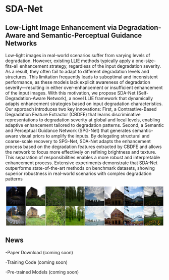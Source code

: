 # SDA-Net

## Low-Light Image Enhancement via Degradation-Aware and Semantic-Perceptual Guidance Networks

Low-light images in real-world scenarios suffer from varying levels of degradation. However, existing LLIE methods typically apply a one-size-fits-all enhancement strategy, regardless of the input degradation severity. As a result, they often fail to adapt to different degradation levels and structures. This limitation frequently leads to suboptimal and inconsistent performance, as these models lack explicit awareness of degradation severity—resulting in either over-enhancement or insufficient enhancement of the input images. With this motivation, we propose SDA-Net (Self-Degradation-Aware Network), a novel LLIE framework that dynamically adapts enhancement strategies based on input degradation characteristics. Our approach introduces two key innovations: First, a Contrastive-Based Degradation Feature Extractor (CBDFE) that learns discriminative representations to degradation severity at global and local levels, enabling adaptive enhancement tailored to degradation patterns. Second, a Semantic and Perceptual Guidance Network (SPG-Net) that generates semantic-aware visual priors to amplify the inputs. By delegating structural and coarse-scale recovery to SPG-Net, SDA-Net adapts the enhancement process based on the degradation features extracted by CBDFE and allows the network to focus more effectively on refining brightness and texture. This separation of responsibilities enables a more robust and interpretable enhancement process. Extensive experiments demonstrate that SDA-Net outperforms state-of-the-art methods on benchmark datasets, showing superior robustness in real-world scenarios with complex degradation patterns


![Alt text](img/visualperformance.jpg)

## News
-Paper Download (coming soon)

-Training Code (coming soon)

-Pre-trained Models (coming soon)

